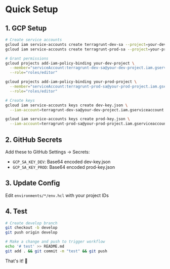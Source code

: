 # Quick Setup

## 1. GCP Setup
```bash
# Create service accounts
gcloud iam service-accounts create terragrunt-dev-sa --project=your-dev-project
gcloud iam service-accounts create terragrunt-prod-sa --project=your-prod-project

# Grant permissions
gcloud projects add-iam-policy-binding your-dev-project \
  --member="serviceAccount:terragrunt-dev-sa@your-dev-project.iam.gserviceaccount.com" \
  --role="roles/editor"

gcloud projects add-iam-policy-binding your-prod-project \
  --member="serviceAccount:terragrunt-prod-sa@your-prod-project.iam.gserviceaccount.com" \
  --role="roles/editor"

# Create keys
gcloud iam service-accounts keys create dev-key.json \
  --iam-account=terragrunt-dev-sa@your-dev-project.iam.gserviceaccount.com

gcloud iam service-accounts keys create prod-key.json \
  --iam-account=terragrunt-prod-sa@your-prod-project.iam.gserviceaccount.com
```

## 2. GitHub Secrets
Add these to GitHub Settings → Secrets:
- `GCP_SA_KEY_DEV`: Base64 encoded dev-key.json
- `GCP_SA_KEY_PROD`: Base64 encoded prod-key.json

## 3. Update Config
Edit `environments/*/env.hcl` with your project IDs

## 4. Test
```bash
# Create develop branch
git checkout -b develop
git push origin develop

# Make a change and push to trigger workflow
echo '# test' >> README.md
git add . && git commit -m "test" && git push
```

That's it! 🚀